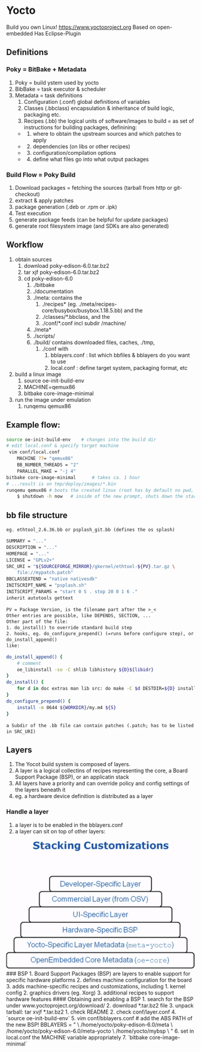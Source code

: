 # Yocto
Build you own Linux!
https://www.yoctoproject.org
Based on open-embedded
Has Eclipse-Plugin
## Definitions
### Poky = BitBake + Metadata
1. Poky = build ystem used by yocto
2. BibBake = task executor & scheduler
3. Metadata = task definitions
    1. Configuration (.conf) global definitions of variables
    2. Classes (.bbclass) encapsulation & inheritance of build logic, packaging etc.
    3. Recipes (.bb) the logical units of software/images to build = as set of instructions for building packages, definining:
    - 1. where to obtain the upstream sources and which patches to apply
    - 2. dependencies (on libs or other recipes)
    - 3. configuration/compilation options
    - 4. define what files go into what output packages
### Build Flow = Poky Build
1. Download packages = fetching the sources (tarball from http or git-checkout)
2. extract & apply patches
3. package generation (.deb or .rpm or .ipk)
4. Test execution
5. generate package feeds (can be helpful for update packages)
6. generate root filesystem image (and SDKs are also generated)
## Workflow
1. obtain sources
    1. download poky-edison-6.0.tar.bz2
    2. tar xjf poky-edison-6.0.tar.bz2
    3. cd poky-edison-6.0
        1. ./bitbake
        2. ./documentation
        3. ./meta: contains the
            1. ./recipes* (eg. ./meta/recipes-core/busybox/busybox.1.18.5.bb) and the 
            2. ./classes/*.bbclass, and the
            3. ./conf/*.conf incl subdir /machine/
        4. ./meta*
        5. ./scripts/
        6. ./build/ contains downloaded files, caches, ./tmp,
            1. ./conf with
                1. bblayers.conf : list which bbfiles & bblayers do you want to use
                2. local.conf : define target system, packaging format, etc
2. build a linux image
    1. source oe-init-build-env
    2. MACHINE=qemux86
    3. bitbake core-image-minimal
3. run the image under emulation
    1. runqemu qemux86
## Example flow:
```sh
source oe-init-build-env    # changes into the build dir
# edit local.conf & specify target machine
 vim conf/local.conf
    MACHINE ??= "qemux86"
    BB_NUMBER_THREADS = "2"
    PARALLEL_MAKE = "-j 4"
bitbake core-image-minimal      # takes ca. 1 hour
# ...result is on tmp/deploy/images/*.bin
runqemu qemux86 # boots the created linux (root has by default no pwd, just hit [ENTER])
    $ shutdown -h now   # inside of the new prompt, shuts down the started image
```
## bb file structure
    eg. ethtool_2.6.36.bb or psplash_git.bb (defines the os splash)
```sh
SUMMARY = "..."
DESCRIPTION = "..."
HOMEPAGE = "..."
LICENSE = "GPLv2+"
SRC_URI = "${SOURCEFORGE_MIRROR}/gkernel/ethtool-${PV}.tar.gz \
    file://mypatch.patch"
BBCLASSEXTEND = "native nativesdk"
INITSCRIPT_NAME = "psplash.sh"
INITSCRIPT_PARAMS = "start 0 S . stop 20 0 1 6 ."
inherit autotools gettext
```
    PV = Package Version, is the filename part after the >_<
    Other entries are possible, like DEPENDS, SECTION, ...
    Other part of the file:
    1. do_install() to override standard build step
    2. hooks, eg. do_configure_prepend() (=runs before configure step), or do_install_append()
    like:

```sh
do_install_append() {
    # comment
    oe_libinstall -so -C shlib libhistory ${D}${libidr}
}
do_install() {
    for d in doc extras man lib src: do make -C $d DESTDIR=${D} install; done
}
do_configure_prepend() {
    install -m 0644 ${WORKDIR}/my.m4 ${S}
}
```
    a Subdir of the .bb file can contain patches (.patch; has to be listed in SRC_URI)
## Layers
1. The Yocot build system is composed of layers.
2. A layer is a logical collectins of recipes representing the core, a Board Support Package (BSP), or an applicatin stack
3. All layers have a priority and can override policy and config settings of the layers beneath it
4. eg. a hardware device definition is distributed as a layer
### Handle a layer
1. a layer is to be enabled in the bblayers.conf
2. a layer can sit on top of other layers:
<img src="layers.png" width="550px">
### BSP
1. Board Support Packages (BSP) are layers to enable support for specific hardware platforms
2. defines machine configuration for the board
3. adds machine-specific recipes and customizations, including
    1. kernel config
    2. graphics drivers (eg. Xorg)
    3. additional recipes to support hardware features
#### Obtaining and enabling a BSP
1. search for the BSP under www.yoctoproject.org/download/
2. download *.tar.bz2 file
3. unpack tarball: tar xvjf *.tar.bz2
    1. check README
    2. check conf/layer.conf
4. ´source oe-init-build-env´
5. vim conf/bblayers.conf   # add the ABS PATH of the new BSP!
    BBLAYERS = " \
        /home/yocto/poky-edison-6.0/meta \
        /home/yocto/poky-edison-6.0/meta-yocto \
        /home/yocto/mybsp \
        "
6. set in local.conf the MACHINE variable appropriately
7. ´bitbake core-image-minimal´
